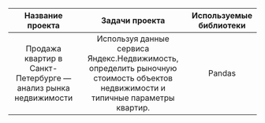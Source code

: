 | Название проекта | Задачи проекта | Используемые библиотеки |
| :-------------: |:------------------:| :-----:|
| Продажа квартир в Санкт-Петербурге — анализ рынка недвижимости |Используя данные сервиса Яндекс.Недвижимость, определить рыночную стоимость объектов недвижимости и типичные параметры квартир. | Pandas |

